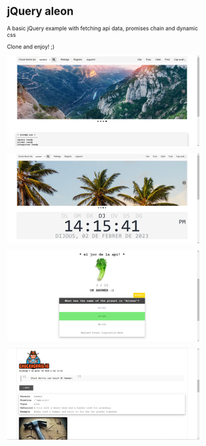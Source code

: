 # jQuery aleon

A basic jQuery example with fetching api data, promises chain and dynamic css

Clone and enjoy! ;)



![Screenshot](screenshots/1.png)

![Screenshot](screenshots/2.png)

![Screenshot](screenshots/3.png)

![Screenshot](screenshots/4.png)
